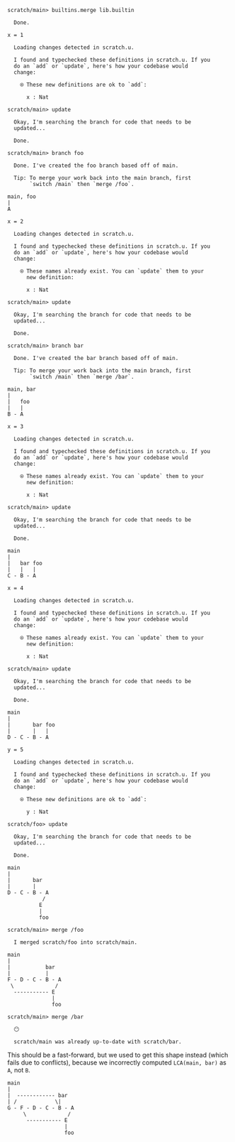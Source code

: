 ``` ucm
scratch/main> builtins.merge lib.builtin

  Done.
```

``` unison
x = 1
```

``` ucm :added-by-ucm
  Loading changes detected in scratch.u.

  I found and typechecked these definitions in scratch.u. If you
  do an `add` or `update`, here's how your codebase would
  change:

    ⍟ These new definitions are ok to `add`:
    
      x : Nat
```

``` ucm
scratch/main> update

  Okay, I'm searching the branch for code that needs to be
  updated...

  Done.

scratch/main> branch foo

  Done. I've created the foo branch based off of main.

  Tip: To merge your work back into the main branch, first
       `switch /main` then `merge /foo`.
```

``` 
main, foo
|
A
```

``` unison
x = 2
```

``` ucm :added-by-ucm
  Loading changes detected in scratch.u.

  I found and typechecked these definitions in scratch.u. If you
  do an `add` or `update`, here's how your codebase would
  change:

    ⍟ These names already exist. You can `update` them to your
      new definition:
    
      x : Nat
```

``` ucm
scratch/main> update

  Okay, I'm searching the branch for code that needs to be
  updated...

  Done.

scratch/main> branch bar

  Done. I've created the bar branch based off of main.

  Tip: To merge your work back into the main branch, first
       `switch /main` then `merge /bar`.
```

``` 
main, bar
|
|   foo
|   |
B - A
```

``` unison
x = 3
```

``` ucm :added-by-ucm
  Loading changes detected in scratch.u.

  I found and typechecked these definitions in scratch.u. If you
  do an `add` or `update`, here's how your codebase would
  change:

    ⍟ These names already exist. You can `update` them to your
      new definition:
    
      x : Nat
```

``` ucm
scratch/main> update

  Okay, I'm searching the branch for code that needs to be
  updated...

  Done.
```

``` 
main
|
|   bar foo
|   |   |
C - B - A
```

``` unison
x = 4
```

``` ucm :added-by-ucm
  Loading changes detected in scratch.u.

  I found and typechecked these definitions in scratch.u. If you
  do an `add` or `update`, here's how your codebase would
  change:

    ⍟ These names already exist. You can `update` them to your
      new definition:
    
      x : Nat
```

``` ucm
scratch/main> update

  Okay, I'm searching the branch for code that needs to be
  updated...

  Done.
```

``` 
main
|
|       bar foo
|       |   |
D - C - B - A
```

``` unison
y = 5
```

``` ucm :added-by-ucm
  Loading changes detected in scratch.u.

  I found and typechecked these definitions in scratch.u. If you
  do an `add` or `update`, here's how your codebase would
  change:

    ⍟ These new definitions are ok to `add`:
    
      y : Nat
```

``` ucm
scratch/foo> update

  Okay, I'm searching the branch for code that needs to be
  updated...

  Done.
```

``` 
main
|
|       bar
|       |
D - C - B - A
           /
          E
          |
          foo
```

``` ucm
scratch/main> merge /foo

  I merged scratch/foo into scratch/main.
```

``` 
main
|
|           bar
|           |
F - D - C - B - A
 \             /
  ----------- E
              |
              foo
```

``` ucm
scratch/main> merge /bar

  😶

  scratch/main was already up-to-date with scratch/bar.
```

This should be a fast-forward, but we used to get this shape instead (which fails due to conflicts), because we
incorrectly computed `LCA(main, bar)` as `A`, not `B`.

``` 
main
|
|  ------------ bar
| /            \|
G - F - D - C - B - A
     \             /
      ----------- E
                  |
                  foo
```
